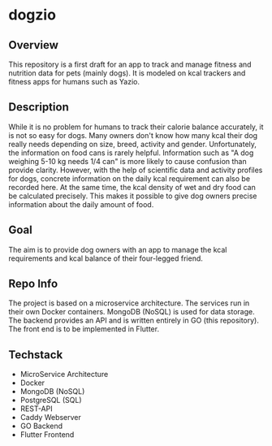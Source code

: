 # dogzio

## Overview

This repository is a first draft for an app to track and manage fitness and nutrition data for pets (mainly dogs). It is modeled on kcal trackers and fitness apps for humans such as Yazio.

## Description

While it is no problem for humans to track their calorie balance accurately, it is not so easy for dogs. Many owners don't know how many kcal their dog really needs depending on size, breed, activity and gender. Unfortunately, the information on food cans is rarely helpful. Information such as "A dog weighing 5-10 kg needs 1/4 can" is more likely to cause confusion than provide clarity. However, with the help of scientific data and activity profiles for dogs, concrete information on the daily kcal requirement can also be recorded here. At the same time, the kcal density of wet and dry food can be calculated precisely. This makes it possible to give dog owners precise information about the daily amount of food.

## Goal

The aim is to provide dog owners with an app to manage the kcal requirements and kcal balance of their four-legged friend.

## Repo Info

The project is based on a microservice architecture. The services run in their own Docker containers. MongoDB (NoSQL) is used for data storage. The backend provides an API and is written entirely in GO (this repository). The front end is to be implemented in Flutter.

## Techstack

- MicroService Architecture
- Docker
- MongoDB (NoSQL)
- PostgreSQL (SQL)
- REST-API
- Caddy Webserver
- GO Backend
- Flutter Frontend
